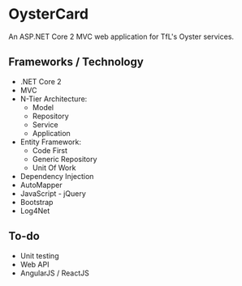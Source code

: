 # OysterCard
An ASP.NET Core 2 MVC web application for TfL's Oyster services.

## Frameworks / Technology ##
- .NET Core 2
- MVC
- N-Tier Architecture:
    - Model
    - Repository
    - Service
    - Application
- Entity Framework:
    - Code First
    - Generic Repository
    - Unit Of Work
- Dependency Injection
- AutoMapper
- JavaScript - jQuery
- Bootstrap
- Log4Net

## To-do ##
- Unit testing
- Web API
- AngularJS / ReactJS
